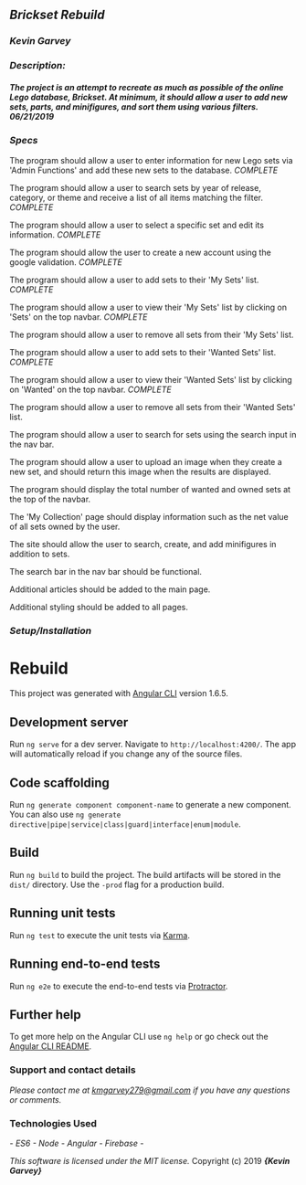 ## _Brickset Rebuild_

### _***Kevin Garvey***_

### _Description:_
##### _The project is an attempt to recreate as much as possible of the online Lego database, Brickset. At minimum, it should allow a user to add new sets, parts, and minifigures, and sort them using various filters. 06/21/2019_

### _Specs_
The program should allow a user to enter information for new Lego sets via 'Admin Functions' and add these new sets to the database. *COMPLETE*

The program should allow a user to search sets by year of release, category, or theme and receive a list of all items matching the filter. *COMPLETE*

The program should allow a user to select a specific set and edit its information. *COMPLETE*

The program should allow the user to create a new account using the google validation. *COMPLETE*

The program should allow a user to add sets to their 'My Sets' list.
*COMPLETE*    

The program should allow a user to view their 'My Sets' list by clicking on 'Sets' on the top navbar.
*COMPLETE*    

The program should allow a user to remove all sets from their 'My Sets' list.

The program should allow a user to add sets to their 'Wanted Sets' list.
*COMPLETE*

The program should allow a user to view their 'Wanted Sets' list by clicking on 'Wanted' on the top navbar.
*COMPLETE*    

The program should allow a user to remove all sets from their 'Wanted Sets' list.

The program should allow a user to search for sets using the search input in the nav bar.

The program should allow a user to upload an image when they create a new set, and should return this image when the results are displayed.

The program should display the total number of wanted and owned sets at the top of the navbar.

The 'My Collection' page should display information such as the net value of all sets owned by the user.

The site should allow the user to search, create, and add minifigures in addition to sets.

The search bar in the nav bar should be functional.

Additional articles should be added to the main page.

Additional styling should be added to all pages.

### _Setup/Installation_

# Rebuild

This project was generated with [Angular CLI](https://github.com/angular/angular-cli) version 1.6.5.

## Development server

Run `ng serve` for a dev server. Navigate to `http://localhost:4200/`. The app will automatically reload if you change any of the source files.

## Code scaffolding

Run `ng generate component component-name` to generate a new component. You can also use `ng generate directive|pipe|service|class|guard|interface|enum|module`.

## Build

Run `ng build` to build the project. The build artifacts will be stored in the `dist/` directory. Use the `-prod` flag for a production build.

## Running unit tests

Run `ng test` to execute the unit tests via [Karma](https://karma-runner.github.io).

## Running end-to-end tests

Run `ng e2e` to execute the end-to-end tests via [Protractor](http://www.protractortest.org/).

## Further help

To get more help on the Angular CLI use `ng help` or go check out the [Angular CLI README](https://github.com/angular/angular-cli/blob/master/README.md).

### Support and contact details

_Please contact me at kmgarvey279@gmail.com if you have any questions or comments._

### Technologies Used
_- ES6 - Node - Angular - Firebase -_  

_This software is licensed under the MIT license._
Copyright (c) 2019 **_{Kevin Garvey}_**
